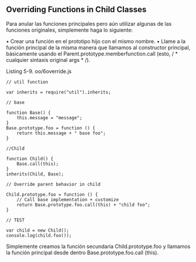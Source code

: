 ## Overriding Functions in Child Classes

Para anular las funciones principales pero aún utilizar algunas de
las funciones originales, simplemente haga lo siguiente:

• Crear una función en el prototipo hijo con el mismo nombre.
• Llame a la función principal de la misma manera que llamamos
al constructor principal, básicamente usando el
Parent.prototype.memberfunction.call (esto, / * cualquier sintaxis original args * /).

Listing 5-9. oo/6override.js

```
// util function

var inherits = require("util").inherits;

// base

function Base() {
    this.message = "message";
}
Base.prototype.foo = function () {
    return this.message + " base foo";
}

//Child

function Child() {
    Base.call(this);
}
inherits(Child, Base);

// Override parent behavior in child

Child.prototype.foo = function () {
    // Call base implementation + customize
    return Base.prototype.foo.call(this) + "child foo";
}

// TEST

var child = new Child();
console.log(child.foo());
```

Simplemente creamos la función secundaria Child.prototype.foo y
llamamos la función principal desde dentro
Base.prototype.foo.call (this).